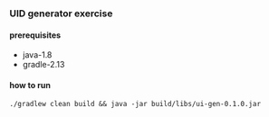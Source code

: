 ### UID generator exercise

#### prerequisites
* java-1.8
* gradle-2.13

#### how to run

````
./gradlew clean build && java -jar build/libs/ui-gen-0.1.0.jar

